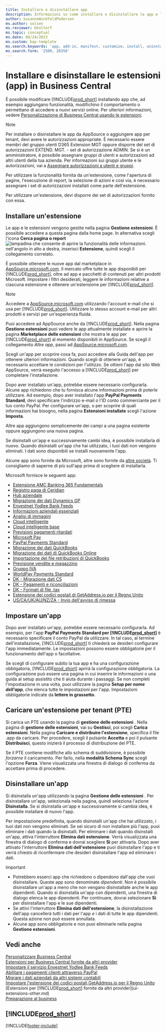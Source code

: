 ```yaml
---
title: Installare e disinstallare app
description: Informazioni su come installare e disinstallare le app e le estensioni in Business Central.
author: SusanneWindfeldPedersen
ms.author: solsen
ms.reviewer: bholtorf
ms.topic: conceptual
ms.date: 04/24/2023
ms.custom: bap-template
ms.search.keywords: 'app, add-in, manifest, customize, install, uninstall'
ms.search.form: '2500, 20350'
---
```


# <a name="install-and-uninstall-extensions-apps-in-business-central"></a>Installare e disinstallare le estensioni (app) in Business Central

È possibile modificare [!INCLUDE[prod_short](includes/prod_short.md)] installando app che, ad esempio aggiungano funzionalità, modifichino il comportamento o permettano di accedere a nuovi servizi online. Per ulteriori informazioni, vedere [Personalizzazione di Business Central usando le estensioni](ui-extensions.md).

> [!NOTE]
> Per installare o disinstallare le app da AppSource o aggiungere app per tenant, devi avere le autorizzazioni appropriate. È necessario essere membri del gruppo utenti D365 Extension MGT oppure disporre del set di autorizzazioni EXTEND. MGT. - set di autorizzazione ADMIN. Se si è un amministratore, è possibile assegnare gruppi di utenti e autorizzazioni ad altri utenti della tua azienda. Per informazioni sui gruppi utente e le autorizzazioni, vai a [Assegnare autorizzazioni a utenti e gruppi](ui-define-granular-permissions.md).
>
> Per utilizzare la funzionalità fornita da un'estensione, come l'apertura di pagine, l'esecuzione di report, la selezione di azioni e così via, è necessario assegnare i set di autorizzazioni installati come parte dell'estensione.

Per utilizzare un'estensione, devi disporre dei set di autorizzazioni fornito con essa.

## <a name="install-an-extension"></a><a name="install"></a>Installare un'estensione

Le app e le estensioni vengono gestite nella pagina **Gestione estensioni**. È possibile accedere a questa pagina dalla home page. In alternativa scegli l'icona **Cerca pagina o report** ![lampadina che consente di aprire la funzionalità delle informazioni.](media/ui-search/search_small.png "Informazioni sull'operazione che si desidera eseguire") nell'angolo in alto a destra, inserisci **Estensione**, quindi scegli il collegamento correlato.  

È possibile ottenere le nuove app dal marketplace in [AppSource.microsoft.com](https://go.microsoft.com/fwlink/?linkid=2081646). Il mercato offre tutte le app disponibili per [!INCLUDE[prod_short](includes/prod_short.md)], oltre ad app e pacchetti di contenuti per altri prodotti Microsoft. Impostare i filtri desiderati, leggere le informazioni relative a ciascuna estensione e ottenere un'estensione per [!INCLUDE[prod_short](includes/prod_short.md)].  

> [!NOTE]  
> Accedere a [AppSource.microsoft.com](https://appsource.microsoft.com/) utilizzando l'account e-mail che si usa per [!INCLUDE[prod_short](includes/prod_short.md)]. Utilizzare lo stesso account e-mail per altri prodotti e servizi per un'esperienza fluida.  

Puoi accedere ad AppSource anche da [!INCLUDE[prod_short](includes/prod_short.md)]. Nella pagina **Gestione estensioni** puoi vedere le app attualmente installate e aprire la pagina **Marketplace delle estensioni** che mostra le app per [!INCLUDE[prod_short](includes/prod_short.md)] al momento disponibili in AppSource. Se scegli il collegamento *Altre app*, passi ad [AppSource.microsoft.com](https://go.microsoft.com/fwlink/?linkid=2081646).  

Scegli un'app per scoprire cosa fa, puoi accedere alla Guida dell'app per ottenere ulteriori informazioni. Quando scegli di ottenere un'app, è necessario accettare le condizioni per l'utilizzo. Se ottieni l'app dal sito Web AppSource, verrà eseguito l'accesso a [!INCLUDE[prod_short](includes/prod_short.md)] per completare l'installazione.  

Dopo aver installato un'app, potrebbe essere necessario configurarla. Alcune app richiedono che tu fornisca alcune informazioni prima di poterle utilizzare. Ad esempio, dopo aver installato l'app **PayPal Payments Standard**, devi specificare l'indirizzo e-mail o l'ID conto commerciante per il tuo conto PayPal. Per configurare un'app, o per scoprire di quali informazioni hai bisogno, nella pagina **Estensioni installate** scegli l'azione **Imposta**.  

Altre app aggiungono semplicemente dei campi a una pagina esistente oppure aggiungono una nuova pagina.

Se disinstalli un'app e successivamente cambi idea, è possibile installarla di nuovo. Quando disinstalli un'app che hai utilizzato, i tuoi dati non vengono eliminati. I dati sono disponibili se installi nuovamente l'app.

Alcune app sono fornite da Microsoft, altre sono fornite da [altre società](ui-extensions-other.md). Ti consigliamo di saperne di più sull'app prima di scegliere di installarla.

Microsoft fornisce le seguenti app:

* [Estensione AMC Banking 365 Fundamentals](ui-extensions-amc-banking.md)
* [Registro paga di Ceridian](ui-extensions-ceridian-payroll.md)
* [Hub aziendale](ui-extensions-company-hub.md)  
* [Migrazione dei dati Dynamics GP](ui-extensions-dynamicsgp-data-migration.md)
* [Envestnet Yodlee Bank Feeds](ui-extensions-yodlee-bank-feeds.md)
* [Informazioni aziendali essenziali](ui-extensions-essential-business-insights.md)
* [Analisi di immagini](ui-extensions-image-analyzer.md)
* [Cloud intelligente](ui-extensions-data-replication.md)
* [Cloud intelligente base](ui-extensions-intelligent-cloud.md)  
* [Previsioni pagamenti ritardati](ui-extensions-late-payment-prediction.md)
* [Microsoft Pay](ui-extensions-microsoft-pay-payments.md)
* [PayPal Payments Standard](ui-extensions-paypal-payments-standard.md)
* [Migrazione dei dati QuickBooks](ui-extensions-quickbooks-data-migration.md)
* [Migrazione dei dati di QuickBooks Online](ui-extensions-quickbooks-online-data-migration.md)
* [Importazione del file retribuzioni di QuickBooks](ui-extensions-quickbooks-payroll.md)
* [Previsione vendite e magazzino](ui-extensions-sales-forecast.md)
* [Gruppo IVA](ui-extensions-vat-group.md)
* [WorldPay Payments Standard](ui-extensions-worldpay-payments-standard.md)
* [DK - Migrazione dati C5](ui-extensions-c5-data-migration.md)
* [DK - Pagamenti e riconciliazioni](ui-extensions-payments-reconciliation-formats-dk.md)
* [DK - Formati di file .tax](ui-extensions-tax-file-formats-dk.md)
* [Estensione dei codici postali di GetAddress.io per il Regno Unito](LocalFunctionality/UnitedKingdom/ui-extensions-getaddressio.md)  
* [US/CA/UK/AU/NZ/ZA - Invio dell'avviso di rimessa](ui-extensions-send-remittance-advice.md)

## <a name="set-up-an-app"></a>Impostare un'app

Dopo aver installato un'app, potrebbe essere necessario configurarla. Ad esempio, per l'app **PayPal Payments Standard per [!INCLUDE[prod_short](includes/prod_short.md)]** è necessario specificare il conto PayPal da utilizzare. In tal caso, al termine dell'installazione, [!INCLUDE[prod_short](includes/prod_short.md)] ti chiederà se desideri configurare l'app immediatamente. Le impostazioni possono essere obbligatorie per il funzionamento dell'app o facoltative.

Se scegli di configurare subito la tua app e ha una configurazione obbligatoria, [!INCLUDE[prod_short](includes/prod_short.md)] aprirà la configurazione obbligatoria. La configurazione può essere una pagina in cui inserire le informazioni o una guida al setup assistito che ti aiuta durante i passaggi. Se non completi l'impostazione in una volta, puoi utilizzare la pagina **Setup per _nome dell'app_**, che elenca tutte le impostazioni per l'app. Impostazioni obbligatorie indicate da **lettere in grassetto**.

## <a name="upload-a-per-tenant-extension-pte"></a>Caricare un'estensione per tenant (PTE)

Si carica un PTE usando la pagina di **gestione delle estensioni** . Nella pagina di **gestione delle estensioni**, vai su **Gestisci**, poi scegli **Carica estensioni**. Nella pagina **Caricare e distribuire l'estensione**, specifica il file .app da caricare. Per procedere, scegli il pulsante **Accetta** e poi il pulsante **Distribuisci**, questo inizierà il processo di distribuzione del PTE.

Se il PTE contiene modifiche allo schema di suddivisione, è possibile *forzarne* il caricamento. Per farlo, nella **modalità Schema Sync** scegli l'opzione **Forza**. Viene visualizzata una finestra di dialogo di conferma da accettare prima di procedere.  

## <a name="uninstall-an-app"></a>Disinstallare un'app

Si disinstalla un'app utilizzando la pagina **Gestione delle estensioni** . Per disinstallare un'app, selezionala nella pagina, quindi seleziona l'azione **Disinstalla**. Se si disinstalla un'app e successivamente si cambia idea, è possibile installare di nuovo l'app.

Per impostazione predefinita, quando disinstalli un'app che hai utilizzato, i tuoi dati non vengono eliminati. Se sei sicuro di non installare più l'app, puoi eliminare i dati quando la disinstalli. Per eliminare i dati quando disinstalli un'app, attiva l'interruttore **Elimina dati estensione**. Verrà visualizzata una finestra di dialogo di conferma e dovrai scegliere **Sì** per attivarla. Dopo aver attivato l'interruttore **Elimina dati dell'estensione** puoi disinstallare l'app e ti verrà chiesto di riconfermare che desideri disinstallare l'app ed eliminare i dati.

> [!IMPORTANT]  
> * Potrebbero esserci app che richiedono o dipendono dall'app che vuoi disinstallare. Queste app sono denominate *dipendenti*. Non è possibile disinstallare un'app a meno che non vengano disinstallate anche le app dipendenti. Quando si disinstalla un'app con dipendenti, una finestra di dialogo elenca le app dipendenti. Per continuare, dovrai selezionare **Sì** per disinstallare l'app e le sue dipendenti.
> * Se attivi l'interruttore **Elimina dati dell'estensione**, la disinstallazione dell'app cancellerà tutti i dati per l'app *e* i dati di tutte le app dipendenti. Questa azione non può essere annullata.
> * Alcune app sono obbligatorie e non puoi eliminarle nella pagina **Gestione estensioni**.  

## <a name="see-also"></a>Vedi anche

[Personalizzare Business Central](ui-customizing-overview.md)  
[Estensioni per Business Central fornite da altri provider](ui-extensions-other.md)  
[Impostare il servizio Envestnet Yodlee Bank Feeds](bank-how-setup-bank-statement-service.md)  
[Abilitare i pagamenti clienti attraverso PayPal](sales-how-enable-payment-service-extensions.md)  
[Migrare i dati aziendali da altri sistemi contabili](across-import-data-configuration-packages.md)  
[Impostare l'estensione dei codici postali GetAddress.io per il Regno Unito](LocalFunctionality/UnitedKingdom/uk-setup-postal-code-service.md)  
[Estensioni per [!INCLUDE[prod_short](includes/prod_short.md)] fornite da altri provider](ui-extensions-other.md)  
[Preparazione al business](ui-get-ready-business.md)  

## [!INCLUDE[prod_short](includes/free_trial_md.md)]


[!INCLUDE[footer-include](includes/footer-banner.md)]
